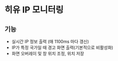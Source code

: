 # 히유 IP 모니터링
<h2>기능</h2>
<ul>
 <li>실시간 IP 정보 출력 (매 1100ms 마다 갱신)</li>
 <li>IP가 특정 국가일 때 경고 화면 출력(기본적으로 비활성화)</li>
 <li>화면 오버레이 및 창 위치 조정, 위치 저장</li>
</ul>
